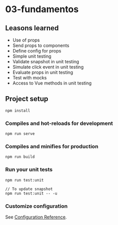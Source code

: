 # 03-fundamentos

## Leasons learned
- Use of props
- Send props to components
- Define config for props
- Simple unit testing
- Validate snapshot in unit testing
- Simulate click event in unit testing
- Evaluate props in unit testing
- Test with mocks
- Access to Vue methods in unit testing

## Project setup
```
npm install
```

### Compiles and hot-reloads for development
```
npm run serve
```

### Compiles and minifies for production
```
npm run build
```

### Run your unit tests
```
npm run test:unit

// To update snapshot
npm run test:unit -- -u
```

### Customize configuration
See [Configuration Reference](https://cli.vuejs.org/config/).
